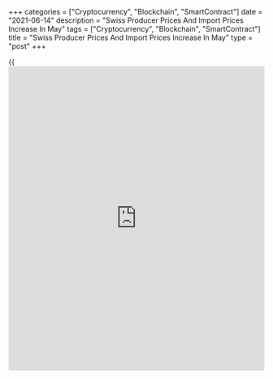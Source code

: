 +++
categories = ["Cryptocurrency", "Blockchain", "SmartContract"]
date = "2021-06-14"
description = "Swiss Producer Prices And Import Prices Increase In May"
tags = ["Cryptocurrency", "Blockchain", "SmartContract"]
title = "Swiss Producer Prices And Import Prices Increase In May"
type = "post"
+++

{{<iframe id="large-banner" src="https://www.bounty.group/#slide=18.0" width="100%" height="600" scrolling="no" style="border: 0px solid rgb(216, 221, 230); border-radius: 3px;">}}

Switzerland's producer and import prices increased in May, data from the
Federal Statistical Office showed on Monday.

Producer and import prices rose 3.2 percent year-on-year in May.

The producer price index increased 1.6 percent annually in May and
import prices accelerated 6.4 percent.

On a monthly basis, producer and import prices increased 0.8 percent in
May.

Prices for chemical products, rubber and plastic products, basic metals,
semi-finished metal products and pharmaceutical products were higher in
May, the agency said.

Domestic sale prices grew 2.1 percent yearly in May and rose 0.3 percent
from a month ago.

For comments and feedback [contact](https://www.playgroundfx.com/contact/): editorial@rtt[news](https://www.letsplayfx.com/blog/forex-news-website/).com

[Economic News][1]

 **What parts of the world are seeing the best (and worst) economic
performances lately? Click[here][2] to check out our [Econ Scorecard][2]
and find out! See up-to-the-moment [ranking](https://www.playgroundfx.com/blog/crypto-exchange-ranking/)s for the best and worst
performers in [GDP][2], [unemployment rate][3], [inflation][4] and much
more.**

   1. www.rtt[news](https://www.letsplayfx.com/blog/forex-news-website/).com/Content/EconomicNews.aspx
   2. www.rtt[news](https://www.letsplayfx.com/blog/forex-news-website/).com/economic-scorecard/world-rank/GDP/highest-performance.aspx
   3. www.rtt[news](https://www.letsplayfx.com/blog/forex-news-website/).com/economic-scorecard/world-rank/unemployment-rate/lowest-performance.aspx
   4. www.rtt[news](https://www.letsplayfx.com/blog/forex-news-website/).com/economic-scorecard/world-rank/CPI/highest-performance.aspx